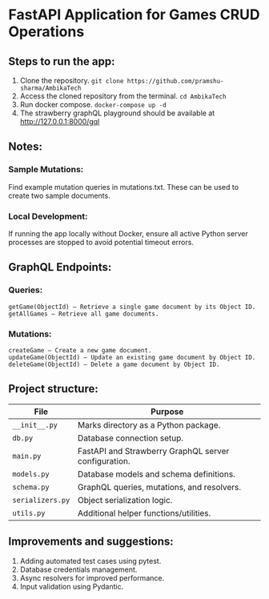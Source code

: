 # FastAPI Application for Games CRUD Operations

## Steps to run the app:
  1. Clone the repository. ```git clone https://github.com/pramshu-sharma/AmbikaTech```
  2. Access the cloned repository from the terminal. ```cd AmbikaTech```
  3. Run docker compose. ```docker-compose up -d```
  4. The strawberry graphQL playground should be available at http://127.0.0.1:8000/gql

## Notes:
  ### Sample Mutations:
  Find example mutation queries in mutations.txt. These can be used to create two sample documents.

  ### Local Development:
  If running the app locally without Docker, ensure all active Python server processes are stopped to avoid potential timeout errors.

## GraphQL Endpoints:
  ### Queries:
    getGame(ObjectId) — Retrieve a single game document by its Object ID.
    getAllGames — Retrieve all game documents.
  ### Mutations:
    createGame — Create a new game document.
    updateGame(ObjectId) — Update an existing game document by Object ID.
    deleteGame(ObjectId) — Delete a game document by Object ID.
    
## Project structure:

| File             | Purpose                                             |
| ---------------- | --------------------------------------------------- |
| `__init__.py`    | Marks directory as a Python package.                |
| `db.py`          | Database connection setup.                         |
| `main.py`        | FastAPI and Strawberry GraphQL server configuration. |
| `models.py`      | Database models and schema definitions.             |
| `schema.py`      | GraphQL queries, mutations, and resolvers.           |
| `serializers.py` | Object serialization logic.                        |
| `utils.py`       | Additional helper functions/utilities.             |


## Improvements and suggestions:
1. Adding automated test cases using pytest.
2. Database credentials management.
3. Async resolvers for improved performance.
4. Input validation using Pydantic.

  

